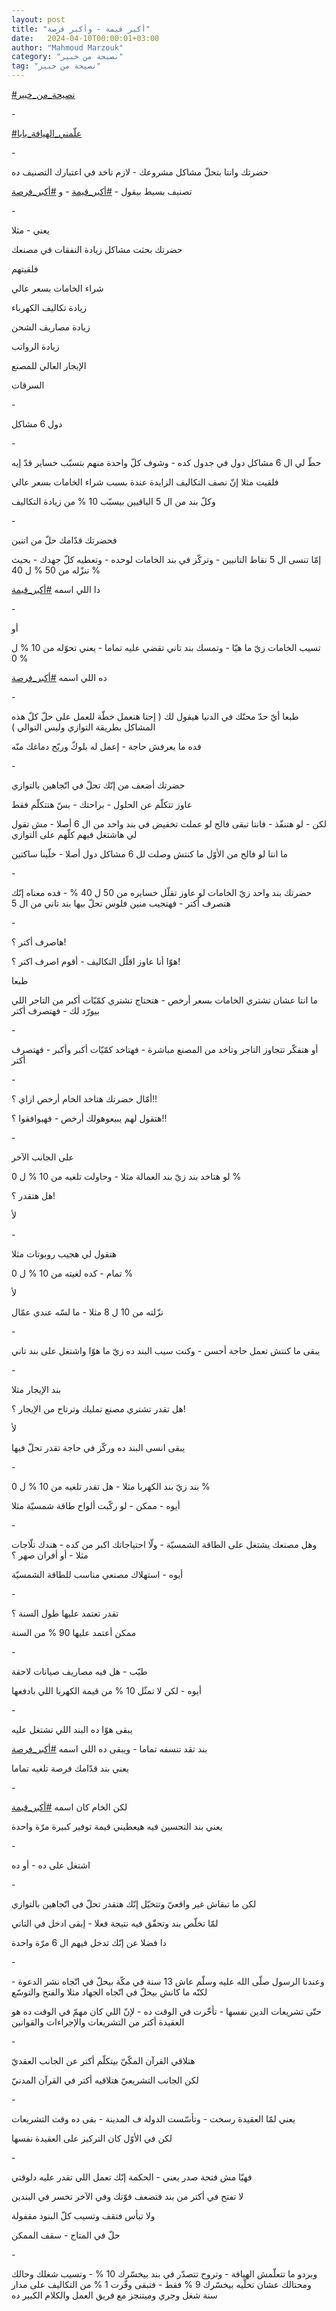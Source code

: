 ```yaml
---
layout: post
title: "أكبر قيمة - وأكبر فرصة"
date:   2024-04-10T00:00:01+03:00
author: "Mahmoud Marzouk"
category: "نصيحة من خبير"
tag: "نصيحة من خبير"
---
```



[<u>\#نصيحة\_من\_خبير</u>](https://www.facebook.com/hashtag/%D9%86%D8%B5%D9%8A%D8%AD%D8%A9_%D9%85%D9%86_%D8%AE%D8%A8%D9%8A%D8%B1?__eep__=6&__cft__%5b0%5d=AZX5-Afm2C7QubxWq_QCvdMR4TXG72pXRo-MOWN584EF7U51VPENWPFiBvHjexuRy0LztdknwWH-LAHroN_eIvT1JL5qiyM6Xr2ZH9fMVNmFoVSmRSA_wIdRsIXehaEdxoL5bQQZni-0BvaPx4YKnnoBxhQS-NjyiE_iPKTRICuhKA6WF2LREYzyvG_CzuVnlnY&__tn__=*NK-R)

\-

[<u>\#علّمني\_الهيافة\_يابا</u>](https://www.facebook.com/hashtag/%D8%B9%D9%84%D9%91%D9%85%D9%86%D9%8A_%D8%A7%D9%84%D9%87%D9%8A%D8%A7%D9%81%D8%A9_%D9%8A%D8%A7%D8%A8%D8%A7?__eep__=6&__cft__%5b0%5d=AZX5-Afm2C7QubxWq_QCvdMR4TXG72pXRo-MOWN584EF7U51VPENWPFiBvHjexuRy0LztdknwWH-LAHroN_eIvT1JL5qiyM6Xr2ZH9fMVNmFoVSmRSA_wIdRsIXehaEdxoL5bQQZni-0BvaPx4YKnnoBxhQS-NjyiE_iPKTRICuhKA6WF2LREYzyvG_CzuVnlnY&__tn__=*NK-R)

\-

حضرتك وانتا بتحلّ مشاكل مشروعك - لازم تاخد في اعتبارك
التصنيف ده

تصنيف بسيط بيقول -
[<u>\#أكبر\_قيمة</u>](https://www.facebook.com/hashtag/%D8%A3%D9%83%D8%A8%D8%B1_%D9%82%D9%8A%D9%85%D8%A9?__eep__=6&__cft__%5b0%5d=AZX5-Afm2C7QubxWq_QCvdMR4TXG72pXRo-MOWN584EF7U51VPENWPFiBvHjexuRy0LztdknwWH-LAHroN_eIvT1JL5qiyM6Xr2ZH9fMVNmFoVSmRSA_wIdRsIXehaEdxoL5bQQZni-0BvaPx4YKnnoBxhQS-NjyiE_iPKTRICuhKA6WF2LREYzyvG_CzuVnlnY&__tn__=*NK-R) -
و
[<u>\#أكبر\_فرصة</u>](https://www.facebook.com/hashtag/%D8%A3%D9%83%D8%A8%D8%B1_%D9%81%D8%B1%D8%B5%D8%A9?__eep__=6&__cft__%5b0%5d=AZX5-Afm2C7QubxWq_QCvdMR4TXG72pXRo-MOWN584EF7U51VPENWPFiBvHjexuRy0LztdknwWH-LAHroN_eIvT1JL5qiyM6Xr2ZH9fMVNmFoVSmRSA_wIdRsIXehaEdxoL5bQQZni-0BvaPx4YKnnoBxhQS-NjyiE_iPKTRICuhKA6WF2LREYzyvG_CzuVnlnY&__tn__=*NK-R)

\-

يعني - مثلا

حضرتك بحثت مشاكل زيادة النفقات في مصنعك

فلقيتهم

شراء الخامات بسعر عالي

زيادة تكاليف الكهرباء

زيادة مصاريف الشحن

زيادة الرواتب

الإيجار العالي للمصنع

السرقات

\-

دول 6 مشاكل

\-

حطّ لي ال 6 مشاكل دول في جدول كده - وشوف كلّ واحدة منهم
بتسبّب خساير قدّ إيه

فلقيت مثلا إنّ نصف التكاليف الزايدة عندة بسبب شراء
الخامات بسعر عالي

وكلّ بند من ال 5 الباقيين بيسبّب 10 % من زيادة
التكاليف

\-

فحضرتك قدّامك حلّ من اتنين

إمّا تنسى ال 5 نقاط التانيين - وتركّز في بند الخامات
لوحده - وتعطيه كلّ جهدك - بحيث تنزّله من 50 % ل 40 %

دا اللي اسمه
[<u>\#أكبر\_قيمة</u>](https://www.facebook.com/hashtag/%D8%A3%D9%83%D8%A8%D8%B1_%D9%82%D9%8A%D9%85%D8%A9?__eep__=6&__cft__%5b0%5d=AZX5-Afm2C7QubxWq_QCvdMR4TXG72pXRo-MOWN584EF7U51VPENWPFiBvHjexuRy0LztdknwWH-LAHroN_eIvT1JL5qiyM6Xr2ZH9fMVNmFoVSmRSA_wIdRsIXehaEdxoL5bQQZni-0BvaPx4YKnnoBxhQS-NjyiE_iPKTRICuhKA6WF2LREYzyvG_CzuVnlnY&__tn__=*NK-R)

\-

أو

تسيب الخامات زيّ ما هيّا - وتمسك بند تاني تقضي عليه
تماما - يعني تحوّله من 10 % ل 0 %

ده اللي اسمه
[<u>\#أكبر\_فرصة</u>](https://www.facebook.com/hashtag/%D8%A3%D9%83%D8%A8%D8%B1_%D9%81%D8%B1%D8%B5%D8%A9?__eep__=6&__cft__%5b0%5d=AZX5-Afm2C7QubxWq_QCvdMR4TXG72pXRo-MOWN584EF7U51VPENWPFiBvHjexuRy0LztdknwWH-LAHroN_eIvT1JL5qiyM6Xr2ZH9fMVNmFoVSmRSA_wIdRsIXehaEdxoL5bQQZni-0BvaPx4YKnnoBxhQS-NjyiE_iPKTRICuhKA6WF2LREYzyvG_CzuVnlnY&__tn__=*NK-R)

\-

طبعا أيّ حدّ محنّك في الدنيا هيقول لك ( إحنا هنعمل خطّة
للعمل على حلّ كلّ هذه المشاكل بطريقة التوازي وليس التوالي )

فده ما يعرفش حاجة - إعمل له بلوكّ وريّح دماغك منّه

\-

حضرتك أضعف من إنّك تحلّ في اتّجاهين بالتوازي

عاوز تتكلّم عن الحلول - براحتك - بسّ هتتكلّم فقط

لكن - لو هتنفّذ - فانتا تبقى فالح لو عملت تخفيض في بند
واحد من ال 6 أصلا - مش تقول لي هاشتغل فيهم كلّهم على التوازي

ما انتا لو فالح من الأوّل ما كنتش وصلت لل 6 مشاكل دول
أصلا - خلّينا ساكتين

\-

حضرتك بند واحد زيّ الخامات لو عاوز تقلّل خسايره من 50 ل 40
% - فده معناه إنّك هتصرف أكتر - فهتجيب منين فلوس تحلّ بيها بند تاني من ال
5

\-

هاصرف أكتر ؟!

هوّا أنا عاوز اقلّل التكاليف - أقوم اصرف اكتر ؟!

طبعا

ما انتا عشان تشتري الخامات بسعر أرخص - هتحتاج تشتري
كمّيّات أكبر من التاجر اللي بيورّد لك - فهتصرف أكتر

\-

أو هتفكّر تتجاوز التاجر وتاخد من المصنع مباشرة - فهتاخد
كمّيّات أكبر وأكبر - فهتصرف أكتر

\-

أمّال حضرتك هتاخد الخام أرخص ازاي ؟!!

هتقول لهم يبيعوهولك أرخص - فهيوافقوا ؟!!

\-

على الجانب الآخر

لو هتاخد بند زيّ بند العمالة مثلا - وحاولت تلغيه من 10 %
ل 0 %

هل هتقدر ؟!

لأ

\-

هتقول لي هجيب روبوتات مثلا

تمام - كده لغيته من 10 % ل 0 %

لأ

نزّلته من 10 ل 8 مثلا - ما لسّه عندي عمّال

\-

يبقى ما كنتش تعمل حاجة أحسن - وكنت سيب البند ده زيّ ما
هوّا واشتغل على بند تاني

\-

بند الإيجار مثلا

هل تقدر تشتري مصنع تمليك وترتاح من الإيجار ؟!

لأ

يبقى انسى البند ده وركّز في حاجة تقدر تحلّ فيها

\-

بند زيّ بند الكهربا مثلا - هل تقدر تلغيه من 10 % ل
0 %

أيوه - ممكن - لو ركّبت ألواح طاقة شمسيّة مثلا

\-

وهل مصنعك يشتغل على الطاقة الشمسيّة - ولّا احتياجاتك اكبر
من كده - هندك تلّاجات مثلا - أو أفران صهر ؟

أيوه - استهلاك مصنعي مناسب للطاقة الشمسيّة

\-

تقدر تعتمد عليها طول السنة ؟

ممكن أعتمد عليها 90 % من السنة

\-

طيّب - هل فيه مصاريف صيانات لاحقة

أيوه - لكن لا تمثّل 10 % من قيمة الكهربا اللي
بادفعها

\-

يبقى هوّا ده البند اللي تشتغل عليه

بند تقد تنسفه تماما - ويبقى ده اللي اسمه
[<u>\#أكبر\_فرصة</u>](https://www.facebook.com/hashtag/%D8%A3%D9%83%D8%A8%D8%B1_%D9%81%D8%B1%D8%B5%D8%A9?__eep__=6&__cft__%5b0%5d=AZX5-Afm2C7QubxWq_QCvdMR4TXG72pXRo-MOWN584EF7U51VPENWPFiBvHjexuRy0LztdknwWH-LAHroN_eIvT1JL5qiyM6Xr2ZH9fMVNmFoVSmRSA_wIdRsIXehaEdxoL5bQQZni-0BvaPx4YKnnoBxhQS-NjyiE_iPKTRICuhKA6WF2LREYzyvG_CzuVnlnY&__tn__=*NK-R)

يعني بند قدّامك فرصة تلغيه تماما

\-

لكن الخام كان اسمه
[<u>\#أكبر\_قيمة</u>](https://www.facebook.com/hashtag/%D8%A3%D9%83%D8%A8%D8%B1_%D9%82%D9%8A%D9%85%D8%A9?__eep__=6&__cft__%5b0%5d=AZX5-Afm2C7QubxWq_QCvdMR4TXG72pXRo-MOWN584EF7U51VPENWPFiBvHjexuRy0LztdknwWH-LAHroN_eIvT1JL5qiyM6Xr2ZH9fMVNmFoVSmRSA_wIdRsIXehaEdxoL5bQQZni-0BvaPx4YKnnoBxhQS-NjyiE_iPKTRICuhKA6WF2LREYzyvG_CzuVnlnY&__tn__=*NK-R)

يعني بند التحسين فيه هيعطيني قيمة توفير كبيرة مرّة
واحدة

\-

اشتغل على ده - أو ده

\-

لكن ما تبقاش غير واقعيّ وتتخيّل إنّك هتقدر تحلّ في اتّجاهين
بالتوازي

لمّا تخلّص بند وتحقّق فيه نتيجة فعلا - إبقى ادخل في
التاني

دا فضلا عن إنّك تدخل فيهم ال 6 مرّة واحدة

\-

وعندنا الرسول صلّى الله عليه وسلّم عاش 13 سنة في مكّة بيحلّ
في اتّجاه نشر الدعوة - لكنّه ما كانش بيحلّ في اتّجاه الجهاد مثلا والفتح
والتوسّع

حتّى تشريعات الدين نفسها - تأخّرت في الوقت ده - لإنّ اللي
كان مهمّ في الوقت ده هو العقيدة أكتر من التشريعات والإجراءات
والقوانين

\-

هتلاقي القرآن المكّيّ بيتكلّم أكتر عن الجانب العقديّ

لكن الجانب التشريعيّ هتلاقيه أكتر في القرآن المدنيّ

\-

يعني لمّا العقيدة رسخت - وتأسّست الدولة ف المدينة - بقى ده
وقت التشريعات

لكن في الأوّل كان التركيز على العقيدة نفسها

\-

فهيّا مش فتحة صدر يعني - الحكمة إنّك تعمل اللي تقدر عليه
دلوقتي

لا تفتح في أكتر من بند فتضعف قوّتك وفي الآخر تخسر في
البندين

ولا تيأس فتقف وتسيب كلّ البنود مقفولة

حلّ في المتاح - سقف الممكن

\-

وبردو ما تتعلّمش الهيافة - وتروح تتصدّر في بند بيخسّرك 10
% - وتسيب شغلك وحالك ومحتالك عشان تخلّيه بيخسّرك 9 % فقط - فتبقى وفّرت 1 %
من التكاليف على مدار سنة شغل وجري وميتنجز مع فريق العمل والكلام الكبير
ده
